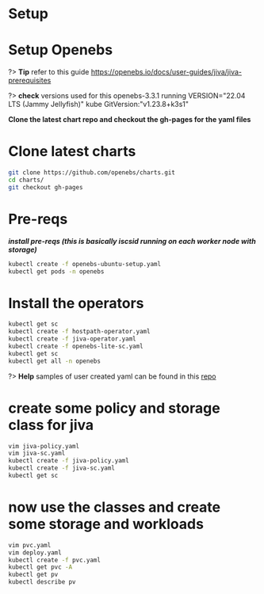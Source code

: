 # Setup
# Setup Openebs

?> **Tip** refer to this guide https://openebs.io/docs/user-guides/jiva/jiva-prerequisites

?> **check** versions used for this openebs-3.3.1 running VERSION="22.04 LTS (Jammy Jellyfish)" kube GitVersion:"v1.23.8+k3s1"


**Clone the latest chart repo and checkout the gh-pages for the yaml files**
# Clone latest charts
``` bash
git clone https://github.com/openebs/charts.git
cd charts/
git checkout gh-pages
```
# Pre-reqs
***install pre-reqs (this is basically iscsid running on each worker node with storage)***
``` bash
kubectl create -f openebs-ubuntu-setup.yaml
kubectl get pods -n openebs
```
# Install the operators
``` bash
kubectl get sc
kubectl create -f hostpath-operator.yaml
kubectl create -f jiva-operator.yaml
kubectl create -f openebs-lite-sc.yaml
kubectl get sc
kubectl get all -n openebs
```
?> **Help** samples of user created yaml can be found in this [repo](https://github.com/d-james-projects/archive/tree/master/openebs)
# create some policy and storage class for jiva
``` bash
vim jiva-policy.yaml
vim jiva-sc.yaml
kubectl create -f jiva-policy.yaml 
kubectl create -f jiva-sc.yaml
kubectl get sc
```
# now use the classes and create some storage and workloads
``` bash
vim pvc.yaml
vim deploy.yaml
kubectl create -f pvc.yaml
kubectl get pvc -A
kubectl get pv
kubectl describe pv
```